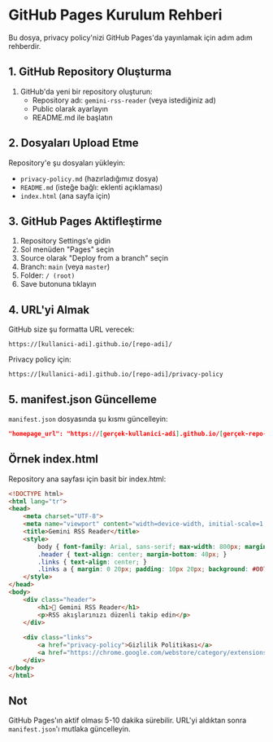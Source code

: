 # GitHub Pages Kurulum Rehberi

Bu dosya, privacy policy'nizi GitHub Pages'da yayınlamak için adım adım rehberdir.

## 1. GitHub Repository Oluşturma

1. GitHub'da yeni bir repository oluşturun:
   - Repository adı: `gemini-rss-reader` (veya istediğiniz ad)
   - Public olarak ayarlayın
   - README.md ile başlatın

## 2. Dosyaları Upload Etme

Repository'e şu dosyaları yükleyin:
- `privacy-policy.md` (hazırladığımız dosya)
- `README.md` (isteğe bağlı: eklenti açıklaması)
- `index.html` (ana sayfa için)

## 3. GitHub Pages Aktifleştirme

1. Repository Settings'e gidin
2. Sol menüden "Pages" seçin  
3. Source olarak "Deploy from a branch" seçin
4. Branch: `main` (veya `master`)
5. Folder: `/ (root)` 
6. Save butonuna tıklayın

## 4. URL'yi Almak

GitHub size şu formatta URL verecek:
```
https://[kullanici-adi].github.io/[repo-adi]/
```

Privacy policy için:
```
https://[kullanici-adi].github.io/[repo-adi]/privacy-policy
```

## 5. manifest.json Güncelleme

`manifest.json` dosyasında şu kısmı güncelleyin:

```json
"homepage_url": "https://[gerçek-kullanici-adi].github.io/[gerçek-repo-adi]/"
```

## Örnek index.html

Repository ana sayfası için basit bir index.html:

```html
<!DOCTYPE html>
<html lang="tr">
<head>
    <meta charset="UTF-8">
    <meta name="viewport" content="width=device-width, initial-scale=1.0">
    <title>Gemini RSS Reader</title>
    <style>
        body { font-family: Arial, sans-serif; max-width: 800px; margin: 0 auto; padding: 20px; }
        .header { text-align: center; margin-bottom: 40px; }
        .links { text-align: center; }
        .links a { margin: 0 20px; padding: 10px 20px; background: #007bff; color: white; text-decoration: none; border-radius: 5px; }
    </style>
</head>
<body>
    <div class="header">
        <h1>🔖 Gemini RSS Reader</h1>
        <p>RSS akışlarınızı düzenli takip edin</p>
    </div>
    
    <div class="links">
        <a href="privacy-policy">Gizlilik Politikası</a>
        <a href="https://chrome.google.com/webstore/category/extensions">Chrome Web Store</a>
    </div>
</body>
</html>
```

## Not

GitHub Pages'ın aktif olması 5-10 dakika sürebilir. URL'yi aldıktan sonra `manifest.json`'ı mutlaka güncelleyin.
